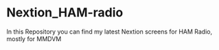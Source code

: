 # Nextion_HAM-radio
In this Repository you can find my latest Nextion screens for HAM Radio, mostly for MMDVM 

